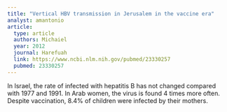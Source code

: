 ```yaml
---
title: "Vertical HBV transmission in Jerusalem in the vaccine era"
analyst: amantonio
article:
  type: article
  authors: Michaiel
  year: 2012
  journal: Harefuah
  link: https://www.ncbi.nlm.nih.gov/pubmed/23330257
  pubmed: 23330257
---
```


In Israel, the rate of infected with hepatitis B has not changed compared with 1977 and 1991. In Arab women, the virus is found 4 times more often.
Despite vaccination, 8.4% of children were infected by their mothers.

